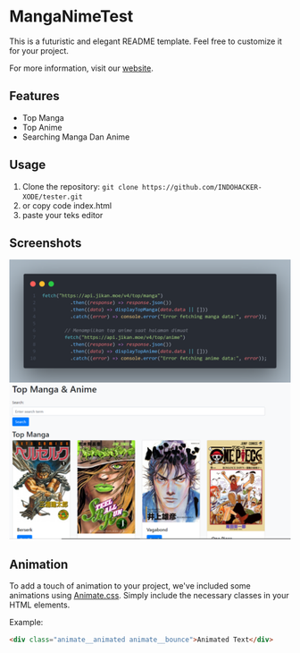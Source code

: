 # MangaNimeTest

This is a futuristic and elegant README template. Feel free to customize it for your project.

For more information, visit our [website](https://manganimetest.netlify.app/).

## Features

- Top Manga
- Top Anime
- Searching Manga Dan Anime

## Usage

1. Clone the repository: `git clone https://github.com/INDOHACKER-XODE/tester.git`
2. or copy code index.html
3. paste your teks editor

## Screenshots

![Screenshot 1](code.png)
![Screenshot 2](ss.png)

## Animation
To add a touch of animation to your project, we've included some animations using [Animate.css](https://animate.style/). Simply include the necessary classes in your HTML elements.

Example:
```html
<div class="animate__animated animate__bounce">Animated Text</div>
